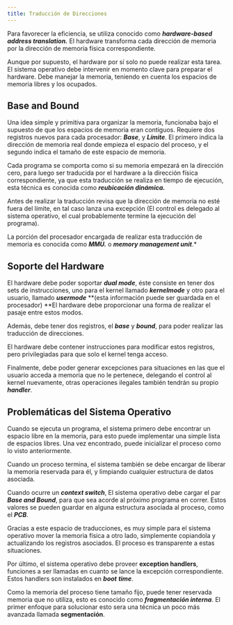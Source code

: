 ```yaml
---
title: Traducción de Direcciones
---
```


Para favorecer la eficiencia, se utiliza conocido como ***hardware-based address translation.*** El hardware transforma cada dirección de memoria por la dirección de memoria física correspondiente.

Aunque por supuesto, el hardware por sí solo no puede realizar esta tarea. El sistema operativo debe intervenir en momento clave para preparar el hardware. Debe manejar la memoria, teniendo en cuenta los espacios de memoria libres y los ocupados.

## Base and Bound

Una idea simple y primitiva para organizar la memoria, funcionaba bajo el supuesto de que los espacios de memoria eran contiguos. Requiere dos registros nuevos para cada procesador: ***Base***, y ***Límite***. El primero indica la dirección de memoria real donde empieza el espacio del proceso, y el segundo indica el tamaño de este espacio de memoria.

Cada programa se comporta como si su memoria empezará en la dirección cero, para luego ser traducida por el hardware a la dirección física correspondiente, ya que esta traducción se realiza en tiempo de ejecución, esta técnica es conocida como ***reubicación dinámica.***

Antes de realizar la traducción revisa que la dirección de memoria no esté fuera del límite, en tal caso lanza una excepción (El control es delegado al sistema operativo, el cual probablemente termine la ejecución del programa).

La porción del procesador encargada de realizar esta traducción de memoria es conocida como ***MMU.*** o ***memory management unit***.*

## Soporte del Hardware

El hardware debe poder soportar ***dual mode***, éste consiste en tener dos sets de instrucciones, uno para el kernel llamado ***kernelmode*** y otro para el usuario, llamado ***usermode*** **(esta información puede ser guardada en el procesador) **El hardware debe proporcionar una forma de realizar el pasaje entre estos modos.

Además, debe tener dos registros, el ***base*** y ***bound***, para poder realizar las traducción de direcciones.

El hardware debe contener instrucciones para modificar estos registros, pero privilegiadas para que solo el kernel tenga acceso.

Finalmente, debe poder generar excepciones para situaciones en las que el usuario acceda a memoria que no le pertenece, delegando el control al kernel nuevamente, otras operaciones ilegales también tendrán su propio ***handler***.

## Problemáticas del Sistema Operativo

Cuando se ejecuta un programa, el sistema primero debe encontrar un espacio libre en la memoria, para esto puede implementar una simple lista de espacios libres. Una vez encontrado, puede inicializar el proceso como lo visto anteriormente.

Cuando un proceso termina, el sistema también se debe encargar de liberar la memoria reservada para él, y limpiando cualquier estructura de datos asociada.

Cuando ocurre un ***context switch***, El sistema operativo debe cargar el par ***Base and Bound***, para que sea acorde al próximo programa en correr. Estos valores se pueden guardar en alguna estructura asociada al proceso, como el ***PCB***.

Gracias a este espacio de traducciones, es muy simple para el sistema operativo mover la memoria física a otro lado, simplemente copiandola y actualizando los registros asociados. El proceso es transparente a estas situaciones.

Por último, el sistema operativo debe proveer **exception handlers**, funciones a ser llamadas en cuanto se lance la excepción correspondiente. Estos handlers son instalados en ***boot*** ***time***.

Como la memoria del proceso tiene tamaño fijo, puede tener reservada memoria que no utiliza, esto es conocido como ***fragmentación interna***. El primer enfoque para solucionar esto sera una técnica un poco más avanzada llamada **segmentación**.
